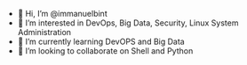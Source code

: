 - 👋 Hi, I’m @immanuelbint
- 👀 I’m interested in DevOps, Big Data, Security, Linux System Administration
- 🌱 I’m currently learning DevOPS and Big Data
- 👯 I’m looking to collaborate on Shell and Python

